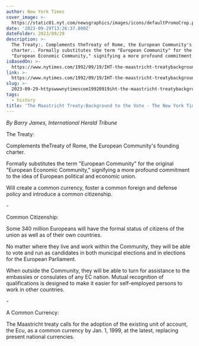 ```yaml
---
author: New York Times
cover_image: >-
  https://static01.nyt.com/newsgraphics/images/icons/defaultPromoCrop.png?year=1992
date: '2023-09-29T13:26:37.000Z'
dateFolder: 2023/09/29
description: >-
  The Treaty:. Complements theTreaty of Rome, the European Community's founding
  charter.. Formally substitutes the term "European Community" for the original
  "European Economic Community," signifying a more profound commitment to the i
isBasedOn: >-
  https://www.nytimes.com/1992/09/19/IHT-the-maastricht-treatybackground-to-the-vote.html
link: >-
  https://www.nytimes.com/1992/09/19/IHT-the-maastricht-treatybackground-to-the-vote.html
slug: >-
  2023-09-29-httpswwwnytimescom19920919iht-the-maastricht-treatybackground-to-the-votehtml
tags:
  - history
title: 'The Maastricht Treaty:Background to the Vote - The New York Times'
---
```

<p><i><p>By Barry James, International Herald Tribune</p></i></p>
<p>The Treaty:</p>
<p>Complements theTreaty of Rome, the European Community's founding charter.</p>
<p>Formally substitutes the term "European Community" for the original "European Economic Community," signifying a more profound commitment to the idea of European political and economic union.</p>
<p>Will create a common currency, foster a common foreign and defense policy and introduce a common citizenship.</p>
<p>-</p>
<p>Common Citizenship:</p>
<p>Some 340 million Europeans will have the formal status of citizens of the union as well as of their own countries.</p>
<p>No matter where they live and work within the Community, they will be able to vote and run as candidates in both municipal elections and in elections for the European Parliament.</p>
<p>When outside the Community, they will be able to turn for assistance to the embassies or consulates of any EC nation. Mutual recognition of qualifications is designed to make it easier for self-employed persons to work in other countries.</p>
<p>-</p>
<p>A Common Currency:</p>
<p>The Maastricht treaty calls for the adoption of the existing unit of account, the Ecu, as a common currency by Jan. 1, 1999, at the latest, replacing present national currencies.</p>
